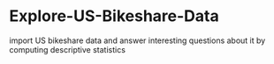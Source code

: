 # Explore-US-Bikeshare-Data
import US bikeshare data and answer interesting questions about it by computing descriptive statistics
